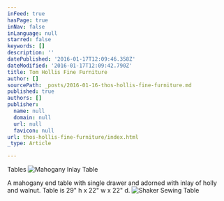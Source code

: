 ```yaml
---
inFeed: true
hasPage: true
inNav: false
inLanguage: null
starred: false
keywords: []
description: ''
datePublished: '2016-01-17T12:09:46.358Z'
dateModified: '2016-01-17T12:09:42.790Z'
title: Tom Hollis Fine Furniture
author: []
sourcePath: _posts/2016-01-16-thos-hollis-fine-furniture.md
published: true
authors: []
publisher:
  name: null
  domain: null
  url: null
  favicon: null
url: thos-hollis-fine-furniture/index.html
_type: Article

---
```

Tables
![Mahogany Inlay Table](https://s3-us-west-2.amazonaws.com/the-grid-img/p/9bde54224422f1cb446acc5ac93b9a3407a831c8.jpg)

A mahogany end table with single drawer and adorned with inlay of holly and walnut.  Table is 29" h x 22" w x 22" d.
![Shaker Sewing Table](https://s3-us-west-2.amazonaws.com/the-grid-img/p/522dcabede07050a422f837afa402dda52c8a255.jpg)